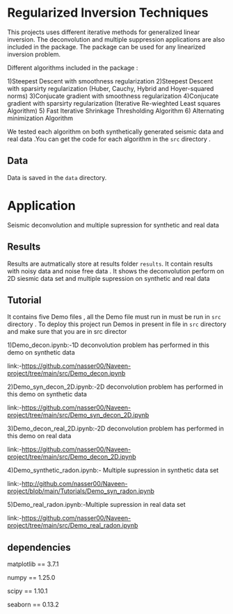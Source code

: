 
# Regularized  Inversion Techniques

This projects uses different iterative methods for generalized linear inversion. The deconvolution and multiple suppression applications are also included in the package. The package can be used for any linearized inversion problem.

Different algorithms included in the package :

1)Steepest Descent with smoothness regularization
2)Steepest Descent with sparsirty regularization (Huber, Cauchy, Hybrid and Hoyer-squared norms)
3)Conjucate gradient with smoothness regularization
4)Conjucate gradient with sparsirty regularization (Iterative Re-wieghted Least squares Algorithm)
5) Fast Iterative Shrinkage Thresholding Algorithm
6) Alternating minimization Algorithm


We tested each algorithm  on  both synthetically  generated seismic data and real data .You  can get the code for each algorithm in the `src` directory .

## Data
Data is saved in the `data` directory. 
# Application
Seismic deconvolution and multiple supression for synthetic and real data  
## Results
Results are autmatically  store at results folder `results`. It contain results with noisy data and noise free data . It shows the deconvolution perform on 2D siesmic data set and multiple supression on synthetic and real data  

## Tutorial 
It contains five Demo files , all the Demo file must run in  must be run in `src` directory .
To deploy this project run Demos in present in   file in `src` directory  and make sure that you are in src director

1)Demo_decon.ipynb:-1D deconvolution problem has performed in this demo on synthetic data

link:-https://github.com/nasser00/Naveen-project/tree/main/src/Demo_decon.ipynb

2)Demo_syn_decon_2D.ipynb:-2D deconvolution problem has performed in this demo on synthetic data

link:-https://github.com/nasser00/Naveen-project/tree/main/src/Demo_syn_decon_2D.ipynb

3)Demo_decon_real_2D.ipynb:-2D deconvolution problem has performed in this demo on real data

link:-https://github.com/nasser00/Naveen-project/tree/main/src/Demo_decon_2D.ipynb

4)Demo_synthetic_radon.ipynb:- Multiple supression in synthetic data set 

link:-http://github.com/nasser00/Naveen-project/blob/main/Tutorials/Demo_syn_radon.ipynb

5)Demo_real_radon.ipynb:-Multiple supression in real data set 

link:-https://github.com/nasser00/Naveen-project/tree/main/src/Demo_real_radon.ipynb


## dependencies 
matplotlib      ==          3.7.1

numpy           ==          1.25.0

scipy           ==          1.10.1

seaborn         ==          0.13.2
